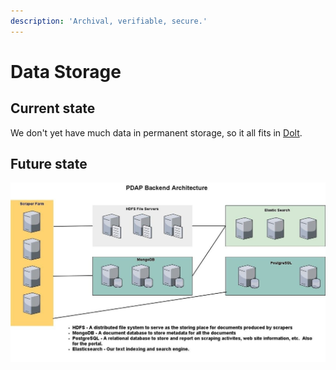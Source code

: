 ```yaml
---
description: 'Archival, verifiable, secure.'
---
```


# Data Storage

## Current state

We don't yet have much data in permanent storage, so it all fits in [Dolt](../tools/dolthub.md).

## Future state

![](../.gitbook/assets/pdap_architecture.jpeg)

 

